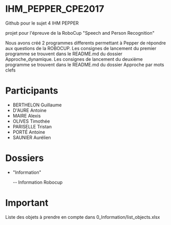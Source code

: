 # IHM_PEPPER_CPE2017

Github pour le sujet 4 IHM PEPPER

projet pour l'épreuve de la RoboCup "Speech and Person Recognition"

Nous avons créé 2 programmes differents permettant à Pepper de répondre aux questions de la ROBOCUP.
Les consignes de lancement du premier programme se trouvent dans le README.md du dossier Approche_dynamique.
Les consignes de lancement du deuxième programme se trouvent dans le README.md du dossier Approche par mots clefs


# Participants
-  BERTHELON Guillaume
-  D'AURE Antoine
-  MAIRE Alexis
-  OLIVES Timothée
-  PARISELLE Tristan
-  PORTÉ Antoine
-  SAUNIER Aurélien
  
# Dossiers
- "Information"
   
  -- Information Robocup
 
# Important
 Liste des objets à prendre en compte dans 0_Information/list_objects.xlsx
